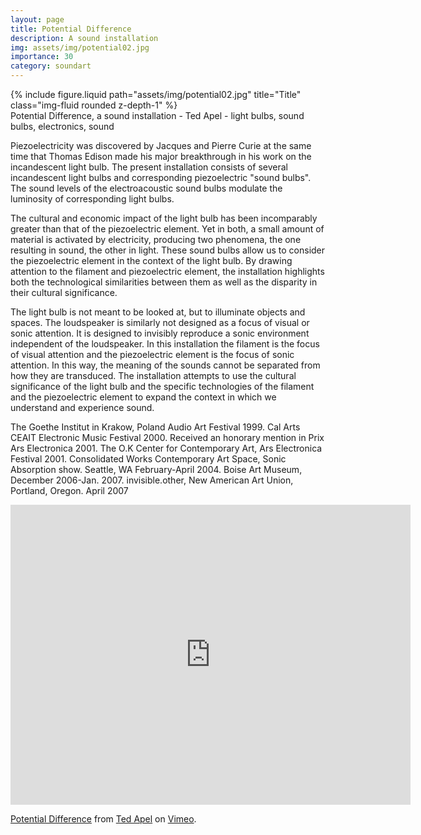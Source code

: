 ```yaml
---
layout: page
title: Potential Difference
description: A sound installation
img: assets/img/potential02.jpg
importance: 30
category: soundart
---
```


<div class="row">
    <div class="col-sm mt-3 mt-md-0">
        {% include figure.liquid path="assets/img/potential02.jpg" title="Title" class="img-fluid rounded z-depth-1" %}
    </div>
</div>
<div class="caption">
    Potential Difference, a sound installation - Ted Apel - light bulbs, sound bulbs, electronics, sound

</div>

Piezoelectricity was discovered by Jacques and Pierre Curie at the same time that Thomas Edison made his major breakthrough in his work on the incandescent light bulb. The present installation consists of several incandescent light bulbs and corresponding piezoelectric "sound bulbs". The sound levels of the electroacoustic sound bulbs modulate the luminosity of corresponding light bulbs.

The cultural and economic impact of the light bulb has been incomparably greater than that of the piezoelectric element. Yet in both, a small amount of material is activated by electricity, producing two phenomena, the one resulting in sound, the other in light. These sound bulbs allow us to consider the piezoelectric element in the context of the light bulb. By drawing attention to the filament and piezoelectric element, the installation highlights both the technological similarities between them as well as the disparity in their cultural significance.

The light bulb is not meant to be looked at, but to illuminate objects and spaces. The loudspeaker is similarly not designed as a focus of visual or sonic attention. It is designed to invisibly reproduce a sonic environment independent of the loudspeaker. In this installation the filament is the focus of visual attention and the piezoelectric element is the focus of sonic attention. In this way, the meaning of the sounds cannot be separated from how they are transduced. The installation attempts to use the cultural significance of the light bulb and the specific technologies of the filament and the piezoelectric element to expand the context in which we understand and experience sound.

The Goethe Institut in Krakow, Poland Audio Art Festival 1999.
Cal Arts CEAIT Electronic Music Festival 2000.
Received an honorary mention in Prix Ars Electronica 2001.
The O.K Center for Contemporary Art, Ars Electronica Festival 2001.
Consolidated Works Contemporary Art Space, Sonic Absorption show. Seattle, WA February-April 2004.
Boise Art Museum, December 2006-Jan. 2007.
invisible.other, New American Art Union, Portland, Oregon. April 2007

<iframe src="https://player.vimeo.com/video/22675030?h=225e97511e" width="640" height="480" frameborder="0" allow="autoplay; fullscreen; picture-in-picture" allowfullscreen></iframe>
<p><a href="https://vimeo.com/22675030">Potential Difference</a> from <a href="https://vimeo.com/vud">Ted Apel</a> on <a href="https://vimeo.com">Vimeo</a>.</p>
